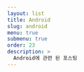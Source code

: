 ```yaml
---
layout: list
title: Android 
slug: android
menu: true
submenu: true
order: 23
description: >
  Android에 관련 된 포스팅
---
```

